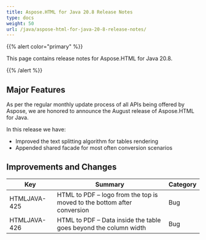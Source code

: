 ```yaml
---
title: Aspose.HTML for Java 20.8 Release Notes
type: docs
weight: 50
url: /java/aspose-html-for-java-20-8-release-notes/
---
```


{{% alert color="primary" %}}

This page contains release notes for Aspose.HTML for Java 20.8.

{{% /alert %}}
## **Major Features** ##
As per the regular monthly update process of all APIs being offered by Aspose, we are honored to announce the August release of Aspose.HTML for Java.

In this release we have:

 * Improved the text splitting algorithm for tables rendering
 * Appended shared facade for most often conversion scenarios

## **Improvements and Changes** ##
|Key|Summary|Category|
|---|---|---|
|HTMLJAVA-425| HTML to PDF – logo from the top is moved to the bottom after conversion|Bug|
HTMLJAVA-426| HTML to PDF – Data inside the table goes beyond the column width|Bug|
